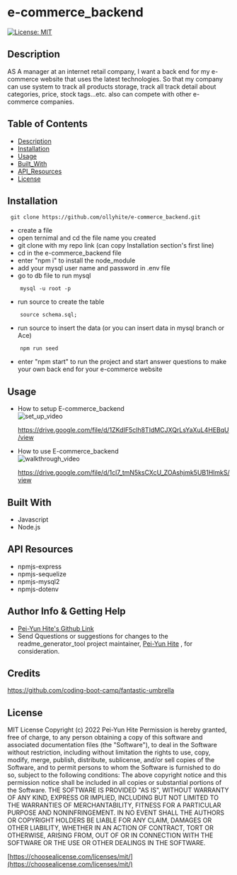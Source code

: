 # e-commerce_backend

[![License: MIT](https://img.shields.io/badge/License-MIT-yellow.svg)](https://opensource.org/licenses/MIT)

## Description

AS A manager at an internet retail company, I want a back end for my e-commerce website that uses the latest technologies. So that my company can use system to track all products storage, track all track detail about categories, price, stock tags...etc. also can compete with other e-commerce companies.

## Table of Contents

- [Description](#description)
- [Installation](#installation)
- [Usage](#usage)
- [Built_With](#built-with)
- [API_Resources](#api-resources)
- [License](#license)

## Installation

```
 git clone https://github.com/ollyhite/e-commerce_backend.git
```

- create a file
- open ternimal and cd the file name you created
- git clone with my repo link (can copy Installation section's first line)
- cd in the e-commerce_backend file
- enter "npm i" to install the node_module
- add your mysql user name and password in .env file
- go to db file to run mysql

```
    mysql -u root -p
```

- run source to create the table

```
    source schema.sql;
```

- run source to insert the data (or you can insert data in mysql branch or Ace)

```
    npm run seed
```

- enter "npm start" to run the project and start answer questions to make your own back end for your e-commerce website

## Usage

- How to setup E-commerce_backend \
  ![set_up_video](./dist/images/ecommerce_setup.gif) 

  https://drive.google.com/file/d/1ZKdIF5clh8TIdMCJXQrLsYaXuL4HEBqU/view

- How to use E-commerce_backend \
  ![walkthrough_video](./dist/images/ecommerce_demo.gif) 

  https://drive.google.com/file/d/1cl7_tmN5ksCXcU_ZOAshjmk5UB1HlmkS/view

## Built With

- Javascript
- Node.js

## API Resources

- npmjs-express
- npmjs-sequelize
- npmjs-mysql2
- npmjs-dotenv

## Author Info & Getting Help

- [Pei-Yun Hite's Github Link](https://github.com/ollyhite)
- Send Qquestions or suggestions for changes to the readme_generator_tool project maintainer, [Pei-Yun Hite](mailto:ollyhite8520@gmail.com?subject=[GitHub]%20employee_organizer%20) , for consideration.

## Credits

https://github.com/coding-boot-camp/fantastic-umbrella

## License

MIT License
Copyright (c) 2022 Pei-Yun Hite
Permission is hereby granted, free of charge, to any person obtaining a copy of this software and associated documentation files (the "Software"), to deal in the Software without restriction, including without limitation the rights to use, copy, modify, merge, publish, distribute, sublicense, and/or sell copies of the Software, and to permit persons to whom the Software is furnished to do so, subject to the following conditions:
The above copyright notice and this permission notice shall be included in all copies or substantial portions of the Software.
THE SOFTWARE IS PROVIDED "AS IS", WITHOUT WARRANTY OF ANY KIND, EXPRESS OR IMPLIED, INCLUDING BUT NOT LIMITED TO THE WARRANTIES OF MERCHANTABILITY, FITNESS FOR A PARTICULAR PURPOSE AND NONINFRINGEMENT. IN NO EVENT SHALL THE AUTHORS OR COPYRIGHT HOLDERS BE LIABLE FOR ANY CLAIM, DAMAGES OR OTHER LIABILITY, WHETHER IN AN ACTION OF CONTRACT, TORT OR OTHERWISE, ARISING FROM, OUT OF OR IN CONNECTION WITH THE SOFTWARE OR THE USE OR OTHER DEALINGS IN THE SOFTWARE.

[https://choosealicense.com/licenses/mit/](https://choosealicense.com/licenses/mit/)
